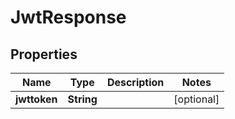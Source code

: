 

# JwtResponse

## Properties

Name | Type | Description | Notes
------------ | ------------- | ------------- | -------------
**jwttoken** | **String** |  |  [optional]



